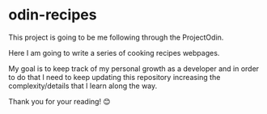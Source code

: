 # odin-recipes

This project is going to be me following through the ProjectOdin.

Here I am going to write a series of cooking recipes webpages.

My goal is to keep track of my personal growth as a developer and in order to do that I need to keep updating this repository increasing the complexity/details that I learn along the way.

Thank you for your reading! 😊
